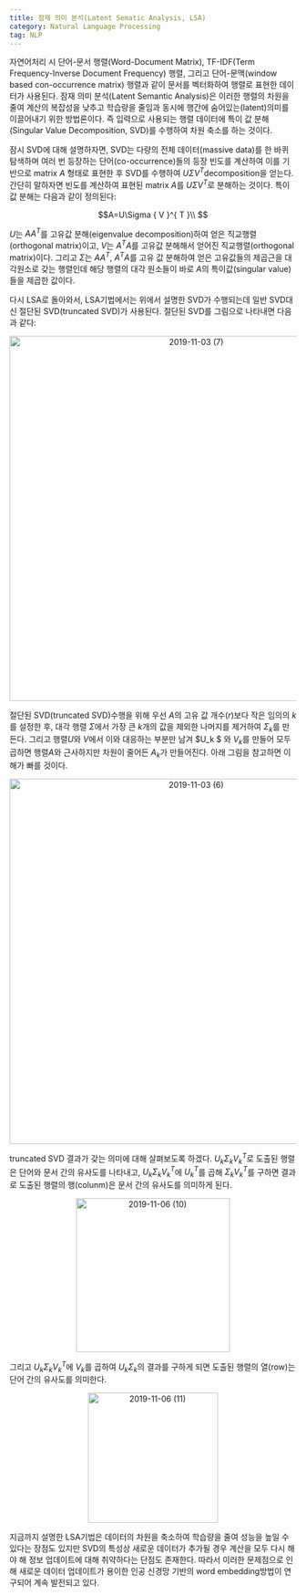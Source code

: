 ```yaml
---
title: 잠재 의미 분석(Latent Sematic Analysis, LSA)
category: Natural Language Processing
tag: NLP
---
```


자연어처리 시 단어-문서 행렬(Word-Document Matrix), TF-IDF(Term Frequency-Inverse Document Frequency) 행렬, 그리고 단어-문맥(window based con-occurrence matrix) 행렬과 같이 문서를 벡터화하여 행렬로 표현한 데이터가 사용된다. 잠재 의미 분석(Latent Semantic Analysis)은 이러한 행렬의 차원을 줄여 계산의 복잡성을 낮추고 학습량을 줄임과 동시에 행간에 숨어있는(latent)의미를 이끌어내기 위한 방법론이다. 즉 입력으로 사용되는 행렬 데이터에 특이 값 분해(Singular Value Decomposition, SVD)를 수행하여 차원 축소를 하는 것이다. 

잠시 SVD에 대해 설명하자면, SVD는 다량의 전체 데이터(massive data)를 한 바퀴 탐색하며 여러 번 등장하는 단어(co-occurrence)들의 등장 빈도를 계산하여 이를 기반으로 matrix $A​$ 형태로 표현한 후 SVD를 수행하여  $U\Sigma { V }^{ T }​$ decomposition을 얻는다. 간단히 말하자면 빈도를 계산하여 표현된 matrix $A​$를 $U\Sigma { V }^{ T }​$로 분해하는 것이다. 특이 값 분해는 다음과 같이 정의된다:

$$A=U\Sigma { V }^{ T }\\ $$

$U$는 $A { A }^{ T }$를 고유값 분해(eigenvalue decomposition)하여 얻은 직교행렬(orthogonal matrix)이고,  $V$는 ${ A }^{ T } A$를 고유값 분해해서 얻어진 직교행렬(orthogonal matrix)이다. 그리고 $\Sigma$는 $A { A }^{ T }$, ${ A }^{ T } A$를 고유 값 분해하여 얻은 고유값들의 제곱근을 대각원소로 갖는 행렬인데 해당 행렬의 대각 원소들이 바로 $A$의 특이값(singular value)들을 제곱한 값이다.

다시 LSA로 돌아와서, LSA기법에서는 위에서 설명한 SVD가 수행되는데 일반 SVD대신 절단된 SVD(truncated SVD)가 사용된다. 절단된 SVD를 그림으로 나타내면 다음과 같다:

<center><img width="640" alt="2019-11-03 (7)" src="https://user-images.githubusercontent.com/53667002/68084253-a0ddd780-fe76-11e9-9a7c-2cd45bf3795e.png">
</center>

절단된 SVD(truncated SVD)수행을 위해 우선 $A$의 고유 값 개수($r$)보다 작은 임의의 $k$를 설정한 후, 대각 행렬 $\Sigma$에서 가장 큰 $k$개의 값을 제외한 나머지를 제거하여  $Σ_k$를 만든다. 그리고 행렬$U$와 $V$에서 이와 대응하는 부분만 남겨 $U_k $ 와 $V_k​$를 만들어 모두 곱하면 행렬$A$와 근사하지만 차원이 줄어든 $A_k$가 만들어진다. 아래 그림을 참고하면 이해가 빠를 것이다.

<center><img width="640" alt="2019-11-03 (6)" src="https://user-images.githubusercontent.com/53667002/68083825-f31bfa00-fe70-11e9-81b9-6d299ccc5b7e.png"></center>

truncated SVD 결과가 갖는 의미에 대해 살펴보도록 하겠다. $U_kΣ_k{ V_k }^{ T }$로 도출된 행렬은 단어와 문서 간의 유사도를 나타내고, $U_kΣ_k{ V_k }^{ T }$에 ${ U_k }^{ T }$를 곱해 $Σ_k{ V_k }^{ T }$를 구하면 결과로 도출된 행렬의 행(colunm)은 문서 간의 유사도를 의미하게 된다. 

<center><img width="270" alt="2019-11-06 (10)" src="https://user-images.githubusercontent.com/53667002/68293746-f661f080-00d1-11ea-92ce-514a8323981f.png"></center>

그리고  $U_kΣ_k{ V_k }^{ T }$에 $V_k$를 곱하여 $U_kΣ_k$의 결과를 구하게 되면 도출된 행렬의 열(row)는 단어 간의 유사도를 의미한다. 

<center><img width="228" alt="2019-11-06 (11)" src="https://user-images.githubusercontent.com/53667002/68293788-08439380-00d2-11ea-84b8-08cff462a63b.png"></center>

지금까지 설명한 LSA기법은 데이터의 차원을 축소하여 학습량을 줄여 성능을 높일 수 있다는 장점도 있지만 SVD의 특성상 새로운 데이터가 추가될 경우 계산을 모두 다시 해야 해 정보 업데이트에 대해 취약하다는 단점도 존재한다. 따라서 이러한 문제점으로 인해 새로운 데이터 업데이트가 용이한 인공 신경망 기반의 word embedding방법이 연구되어 계속 발전되고 있다.

